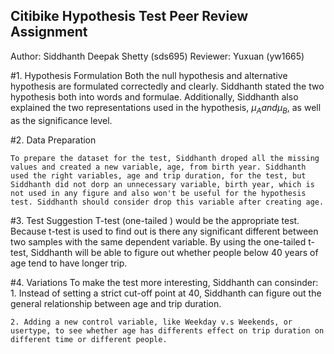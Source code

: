 ## Citibike Hypothesis Test Peer Review Assignment

Author: Siddhanth Deepak Shetty (sds695)
Reviewer: Yuxuan (yw1665)

#1. Hypothesis Formulation
	Both the null hypothesis and alternative hypothesis are formulated correctedly and clearly. Siddhanth stated the two hypothesis both into words and formulae. Additionally, Siddhanth also explained the two representations used in the hypothesis, $\mu_A and \mu_B$, as well as the significance level.


#2. Data Preparation
	
	To prepare the dataset for the test, Siddhanth droped all the missing values and created a new variable, age, from birth year. Siddhanth used the right variables, age and trip duration, for the test, but Siddhanth did not dorp an unnecessary variable, birth year, which is not used in any figure and also won't be useful for the hypothesis test. Siddhanth should consider drop this variable after creating age. 
	

#3. Test Suggestion
	T-test (one-tailed ) would be the appropriate test. Because t-test is used to find out is there any significant different between two samples with the same dependent variable. By using the one-tailed t-test, Siddhanth will be able to figure out whether people below 40 years of age tend to have longer trip.

#4. Variations
	To make the test more interesting, Siddhanth can consinder:
	1. Instead of setting a strict cut-off point at 40, Siddhanth can figure out the general relationship between age and trip duration. 

	2. Adding a new control variable, like Weekday v.s Weekends, or usertype, to see whether age has differents effect on trip duration on different time or different people. 